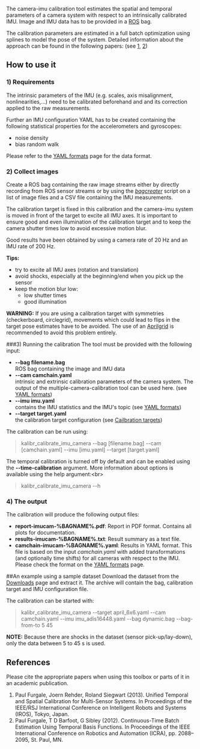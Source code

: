 The camera-imu calibration tool estimates the spatial and temporal parameters of a camera system with respect to an intrinsically calibrated IMU. Image and IMU data has to be provided in a [ROS](https://www.ros.org) bag. 

The calibration parameters are estimated in a full batch optimization using splines to model the pose of the system. Detailed information about the approach can be found in the following papers: (see [1](#paul1), [2](#paul2))

## How to use it

### 1) Requirements
The intrinsic parameters of the IMU (e.g. scales, axis misalignment, nonlinearities,...) need to be calibrated beforehand and and its correction applied to the raw measurements.

Further an IMU configuration YAML has to be created containing the following statistical properties for the accelerometers and gyroscopes:

* noise density
* bias random walk

Please refer to the [YAML formats](yaml-formats) page for the data format.

### 2) Collect images
Create a ROS bag containing the raw image streams either by directly recording from ROS sensor streams or by using the _[bagcreater](bag-format)_ script on a list of image files and a CSV file containing the IMU measurements.

The calibration target is fixed in this calibration and the camera-imu system is moved in front of the target to excite all IMU axes. It is important to ensure good and even illumination of the calibration target and to keep the camera shutter times low to avoid excessive motion blur.

Good results have been obtained by using a camera rate of 20 Hz and an IMU rate of 200 Hz. 

**Tips:**
* try to excite all IMU axes (rotation and translation)
* avoid shocks, especially at the beginning/end when you pick up the sensor
* keep the motion blur low:
    * low shutter times
    * good illumination 

**WARNING:**
If you are using a calibration target with symmetries (checkerboard, circlegrid), movements which could lead to flips in the target pose estimates have to be avoided. The use of an [Aprilgrid](calibration-targets) is recommended to avoid this problem entirely.

###3) Running the calibration
The tool must be provided with the following input:

* **--bag filename.bag**<br>
    ROS bag containing the image and IMU data<br>
* **--cam camchain.yaml**<br>
    intrinsic and extrinsic calibration parameters of the camera system. The output of the multiple-camera-calibration tool can be used here. (see [YAML formats](yaml-formats))<br>
* **--imu imu.yaml**<br>
    contains the IMU statistics and the IMU's topic (see [YAML formats](yaml-formats))<br>
* **--target target.yaml**<br>
    the calibration target configuration (see [Cailbration targets](#calibration-target))

The calibration can be run using:
> kalibr_calibrate_imu_camera --bag [filename.bag] --cam [camchain.yaml] --imu [imu.yaml] --target [target.yaml]

The temporal calibration is turned off by default and can be enabled using the **--time-calibration** argument. More information about options is available using the help argument:<br\>
> kalibr_calibrate_imu_camera --h

### 4) The output
The calibration will produce the following output files:

* **report-imucam-%BAGNAME%.pdf**: Report in PDF format. Contains all plots for documentation.
* **results-imucam-%BAGNAME%.txt**: Result summary as a text file.
* **camchain-imucam-%BAGNAME%.yaml**: Results in YAML format. This file is based on the input _camchain.yaml_ with added transformations (and optionally time shifts) for all cameras with respect to the IMU. Please check the format on the [YAML formats](yaml-formats) page.

##An example using a sample dataset
Download the dataset from the [Downloads](downloads) page and extract it. The archive will contain the bag, calibration target and IMU configuration file.

The calibration can be started with:
> kalibr_calibrate_imu_camera --target april_6x6.yaml --cam camchain.yaml --imu imu_adis16448.yaml --bag dynamic.bag --bag-from-to 5 45

**NOTE:** Because there are shocks in the dataset (sensor pick-up/lay-down), only the data between 5 to 45 s is used.

## References
Please cite the appropriate papers when using this toolbox or parts of it in an academic publication.

1. <a name="paul1"></a>Paul Furgale, Joern Rehder, Roland Siegwart (2013). Unified Temporal and Spatial Calibration for Multi-Sensor Systems. In Proceedings of the IEEE/RSJ International Conference on Intelligent Robots and Systems (IROS), Tokyo, Japan.
1. <a name="paul2"></a>Paul Furgale, T D Barfoot, G Sibley (2012). Continuous-Time Batch Estimation Using Temporal Basis Functions. In Proceedings of the IEEE International Conference on Robotics and Automation (ICRA), pp. 2088–2095, St. Paul, MN.
